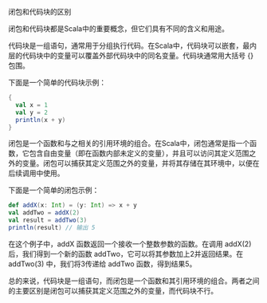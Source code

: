 闭包和代码块的区别

闭包和代码块都是Scala中的重要概念，但它们具有不同的含义和用途。

代码块是一组语句，通常用于分组执行代码。在Scala中，代码块可以嵌套，最内层的代码块中的变量可以覆盖外部代码块中的同名变量。代码块通常用大括号 {} 包围。

下面是一个简单的代码块示例：

```scala
{
  val x = 1
  val y = 2
  println(x + y)
}
```

闭包是一个函数和与之相关的引用环境的组合。在Scala中，闭包通常是指一个函数，它包含自由变量（即在函数内部未定义的变量），并且可以访问其定义范围之外的变量。闭包可以捕获其定义范围之外的变量，并将其存储在其环境中，以便在后续调用中使用。

下面是一个简单的闭包示例：

```scala
def addX(x: Int) = (y: Int) => x + y
val addTwo = addX(2)
val result = addTwo(3)
println(result) // 输出 5
```

在这个例子中，addX 函数返回一个接收一个整数参数的函数。在调用 addX(2) 后，我们得到一个新的函数 addTwo，它可以将其参数加上2并返回结果。在 addTwo(3) 中，我们将3传递给 addTwo 函数，得到结果5。

总的来说，代码块是一组语句，而闭包是一个函数和其引用环境的组合。两者之间的主要区别是闭包可以捕获其定义范围之外的变量，而代码块不行。
